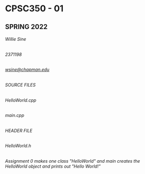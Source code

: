 # CPSC350 - 01
## SPRING 2022
###### Willie Sine
###### 2371198
###### wsine@chapman.edu

###### SOURCE FILES
###### HelloWorld.cpp
###### main.cpp

###### HEADER FILE
###### HelloWorld.h

###### Assignment 0 makes one class "HelloWorld" and main creates the HelloWorld object and prints out "Hello World!"
